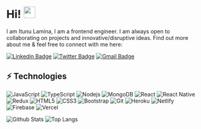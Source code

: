 # Hi! <img src="https://raw.githubusercontent.com/aemmadi/aemmadi/master/wave.gif" width="30px">

I am Itunu Lamina, I am a frontend engineer. I am always open to collaborating on projects and innovative/disruptive ideas. Find out more about me & feel free to connect with me here:

[![Linkedin Badge](https://img.shields.io/badge/-thelamina-blue?style=flat-square&logo=Linkedin&logoColor=white&link=https://www.linkedin.com/in/itunulamina/)](https://www.linkedin.com/in/itunulamina/)
[![Twitter Badge](https://img.shields.io/badge/-@thelamina_-03a57a?style=flat-square&labelColor=000000&logo=Twitter&link=https://twitter.com/@thelamina_/)](https://twitter.com/@thelamina_)
[![Gmail Badge](https://img.shields.io/badge/-laminaitunu@gmail.com-c14438?style=flat-square&logo=Gmail&logoColor=white&link=mailto:laminaitunu@gmail.com)](mailto:laminaitunu@gmail.com)

## ⚡ Technologies

![JavaScript](https://img.shields.io/badge/-JavaScript-black?style=flat-square&logo=javascript)
![TypeScript](https://img.shields.io/badge/-TypeScript-black?style=flat-square&logo=typescript)
![Nodejs](https://img.shields.io/badge/-Nodejs-black?style=flat-square&logo=Node.js)
![MongoDB](https://img.shields.io/badge/-MongoDB-black?style=flat-square&logo=mongodb)
![React](https://img.shields.io/badge/-React-black?style=flat-square&logo=react)
![React Native](https://img.shields.io/badge/-ReactNative-black?style=flat-square&logo=react)
![Redux](https://img.shields.io/badge/-Redux-black?style=flat-square&logo=redux)
![HTML5](https://img.shields.io/badge/-HTML5-black?style=flat-square&logo=html5&logoColor=white)
![CSS3](https://img.shields.io/badge/-CSS3-black?style=flat-square&logo=css3)
![Bootstrap](https://img.shields.io/badge/-Bootstrap-black?style=flat-square&logo=bootstrap)
![Git](https://img.shields.io/badge/-Git-black?style=flat-square&logo=git)
![Heroku](https://img.shields.io/badge/-Heroku-black?style=flat-square&logo=heroku)
![Netlify](https://img.shields.io/badge/-Netlify-black?style=flat-square&logo=netlify)
![Firebase](https://img.shields.io/badge/-Firebase-black?style=flat-square&logo=firebase)
![Vercel](https://img.shields.io/badge/-Vercel-000000?style=flat-square&logo=vercel)

<!--![Python](https://img.shields.io/badge/-Python-black?style=flat-square&logo=Python)
![Java](https://img.shields.io/badge/-java-E34A86?style=flat-square&logo=java)
![Nodejs](https://img.shields.io/badge/-Nodejs-black?style=flat-square&logo=Node.js)
![MongoDB](https://img.shields.io/badge/-MongoDB-black?style=flat-square&logo=mongodb)
![Redis](https://img.shields.io/badge/-Redis-black?style=flat-square&logo=Redis)
![ElasticSearch](https://img.shields.io/badge/-ElasticSearch-005571?style=flat-square&logo=elasticsearch)
![GraphQL](https://img.shields.io/badge/-GraphQL-E10098?style=flat-square&logo=graphql)
![Apollo GraphQL](https://img.shields.io/badge/-Apollo%20GraphQL-311C87?style=flat-square&logo=apollo-graphql)
![PostgreSQL](https://img.shields.io/badge/-PostgreSQL-336791?style=flat-square&logo=postgresql)
![MySQL](https://img.shields.io/badge/-MySQL-black?style=flat-square&logo=mysql)
![Docker](https://img.shields.io/badge/-Docker-black?style=flat-square&logo=docker)
![DigitalOcean](https://img.shields.io/badge/-Digital%20Ocean-darkblue?style=flat-square&logo=digitalocean)
![Amazon AWS](https://img.shields.io/badge/Amazon%20AWS-232F3E?style=flat-square&logo=amazon-aws)
![Microsoft Azure](https://img.shields.io/badge/Microsoft%20Azure-232F7E?style=flat-square&logo=microsoft-azure)
![Google Cloud](https://img.shields.io/badge/Google%20Cloud-black?style=flat-square&logo=google-cloud)
![BitBucket](https://img.shields.io/badge/-BitBucket-darkblue?style=flat-square&logo=bitbucket)
![Raspberry Pi](https://img.shields.io/badge/-Raspberry%20Pi-C51A4A?style=flat-square&logo=Raspberry-Pi)
-->
![Github Stats](https://github-readme-stats.vercel.app/api?username=thelamina&count_private=true&show_icons=true&include_all_commits=true)
![Top Langs](https://github-readme-stats.vercel.app/api/top-langs/?username=thelamina&hide=TeX&layout=compact)
